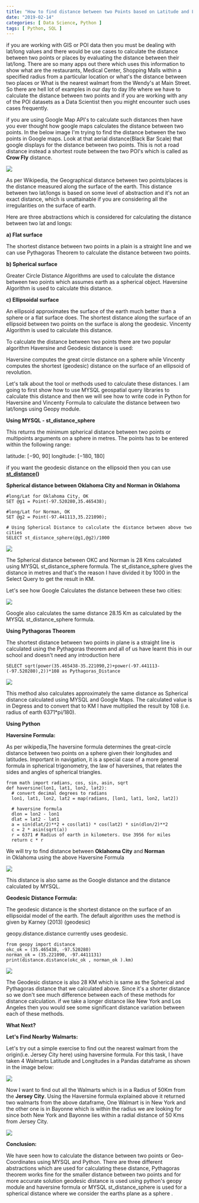 ```yaml
---
title: "How to find distance between two Points based on Latitude and Longitude using Python and SQL"
date: "2019-02-14"
categories: [ Data Science, Python ]
tags: [ Python, SQL ]
---
```


if you are working with GIS or POI data then you must be dealing with lat/long values and there would be use cases to calculate the distance between two points or places by evaluating the distance between their lat/long. There are so many apps out there which uses this information to show what are the restaurants, Medical Center, Shopping Malls within a specified radius from a particular location or what's the distance between two places or What is the nearest walmart from the Wendy's at Main Street. So there are hell lot of examples in our day to day life where we have to calculate the distance between two points and if you are working with any of the POI datasets as a Data Scientist then you might encounter such uses cases frequently.

if you are using Google Map API's to calculate such distances then have you ever thought how google maps calculates the distance between two points. In the below image I'm trying to find the distance between the two points in Google maps. Look at that aerial distance(Black Bar Scale) that google displays for the distance between two points. This is not a road distance instead a shortest route between the two POI's which is called as **Crow Fly** distance.

![](/images/2019/02/image-4.png)

As per Wikipedia, the Geographical distance between two points/places is the distance measured along the surface of the earth. This distance between two lat/longs is based on some level of abstraction and it's not an exact distance, which is unattainable if you are considering all the irregularities on the surface of earth.

Here are three abstractions which is considered for calculating the distance between two lat and longs:

**a) Flat surface**

The shortest distance between two points in a plain is a straight line and we can use Pythagoras Theorem to calculate the distance between two points.

**b) Spherical surface**

Greater Circle Distance Algorithms are used to calculate the distance between two points which assumes earth as a spherical object. Haversine Algorithm is used to calculate this distance.

**c) Ellipsoidal surface**

An ellipsoid approximates the surface of the earth much better than a sphere or a flat surface does. The shortest distance along the surface of an ellipsoid between two points on the surface is along the geodesic. Vincenty Algorithm is used to calculate this distance.

To calculate the distance between two points there are two popular algorithm Haversine and Geodesic distance is used:

Haversine computes the great circle distance on a sphere while Vincenty computes the shortest (geodesic) distance on the surface of an ellipsoid of revolution.

Let's talk about the tool or methods used to calculate these distances. I am going to first show how to use MYSQL geospatial query libraries to calculate this distance and then we will see how to write code in Python for Haversine and Vincenty Formula to calculate the distance between two lat/longs using Geopy module.

**Using MYSQL - st\_distance\_sphere**

This returns the minimum spherical distance between two points or multipoints arguments on a sphere in metres. The points has to be entered within the following range:

latitude: \[−90, 90\]
longitude: \[−180, 180\]

if you want the geodesic distance on the ellipsoid then you can use **[st\_distance](https://dev.mysql.com/doc/refman/8.0/en/spatial-relation-functions-object-shapes.html#function_st-distance)()**

**Spherical distance between Oklahoma City and Norman in Oklahoma**

```
#long/Lat for Oklahoma City, OK
SET @g1 = Point(-97.520280,35.465438);

#long/Lat for Norman, OK
SET @g2 = Point(-97.441113,35.221090);

# Using Spherical Distance to calculate the distance between above two cities
SELECT st_distance_sphere(@g1,@g2)/1000
```

![](/images/2019/02/image-11.png)

The Spherical distance between OKC and Norman is 28 Kms calculated using MYSQL st\_distance\_sphere formula. The st\_distance\_sphere gives the distance in metres and that's the reason I have divided it by 1000 in the Select Query to get the result in KM.

Let's see how Google Calculates the distance between these two cities:

![](/images/2019/02/image-12.png)

Google also calculates the same distance 28.15 Km as calculated by the MYSQL st\_distance\_sphere formula.

**Using Pythagoras Theorem**

The shortest distance between two points in plane is a straight line is calculated using the Pythagoras theorem and all of us have learnt this in our school and doesn't need any introduction here

```
SELECT sqrt(power(35.465438-35.221090,2)+power(-97.441113-(-97.520280),2))*108 as Pythagoras_Distance
```

![](/images/2019/02/image-15.png)

This method also calculates approximately the same distance as Spherical distance calculated using MYSQL and Google Maps. The calculated value is in Degress and to convert that to KM I have multiplied the result by 108 (i.e. radius of earth 6371\*pi/180).

**Using Python**

**Haversine Formula:**

As per wikipedia,The haversine formula determines the great-circle distance between two points on a sphere given their longitudes and latitudes. Important in navigation, it is a special case of a more general formula in spherical trigonometry, the law of haversines, that relates the sides and angles of spherical triangles.

```
from math import radians, cos, sin, asin, sqrt
def haversine(lon1, lat1, lon2, lat2):
  # convert decimal degrees to radians
  lon1, lat1, lon2, lat2 = map(radians, [lon1, lat1, lon2, lat2])

  # haversine formula
  dlon = lon2 - lon1
  dlat = lat2 - lat1
  a = sin(dlat/2)**2 + cos(lat1) * cos(lat2) * sin(dlon/2)**2
  c = 2 * asin(sqrt(a))
  r = 6371 # Radius of earth in kilometers. Use 3956 for miles
  return c * r
```

We will try to find distance between **Oklahoma City** and **Norman** in Oklahoma using the above Haversine Formula

![](/images/2019/02/image-13.png)

This distance is also same as the Google distance and the distance calculated by MYSQL.

**Geodesic Distance Formula:**

The geodesic distance is the shortest distance on the surface of an ellipsoidal model of the earth. The default algorithm uses the method is given by Karney (2013) (geodesic)

geopy.distance.distance currently uses geodesic.

```
from geopy import distance
okc_ok = (35.465438, -97.520280)
norman_ok = (35.221090, -97.4411131)
print(distance.distance(okc_ok , norman_ok ).km)
```

![](/images/2019/02/image-18.png)

The Geodesic distance is also 28 KM which is same as the Spherical and Pythagoras distance that we calculated above. Since it's a shorter distance so we don't see much difference between each of these methods for distance calculation. if we take a longer distance like New York and Los Angeles then you would see some significant distance variation between each of these methods.

**What Next?**

**Let's Find Nearby Walmarts:**

Let's try out a simple exercise to find out the nearest walmart from the origin(i.e. Jersey City here) using haversine formula. For this task, I have taken 4 Walmarts Latitude and Longitudes in a Pandas dataframe as shown in the image below:

![](/images/2019/02/image-16.png)

Now I want to find out all the Walmarts which is in a Radius of 50Km from the **Jersey City**. Using the Haversine formula explained above it returned two walmarts from the above dataframe, One Walmart is in New York and the other one is in Bayonne which is within the radius we are looking for since both New York and Bayonne lies within a radial distance of 50 Kms from Jersey City.

![](/images/2019/02/image-17.png)

**Conclusion:**

We have seen how to calculate the distance between two points or Geo-Coordinates using MYSQL and Python. There are three different abstractions which are used for calculating these distance, Pythagoras theorem works fine for the smaller distance between two points and for more accurate solution geodesic distance is used using python's geopy module and haversine formula or MYSQL st\_distance\_sphere is used for a spherical distance where we consider the earths plane as a sphere .
